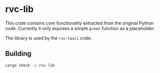 # rvc-lib

This crate contains core functionality extracted from the original
Python code. Currently it only exposes a simple `greet` function as a
placeholder.

The library is used by the `rvc-tauri` crate.

## Building

```bash
cargo check -p rvc-lib
```
